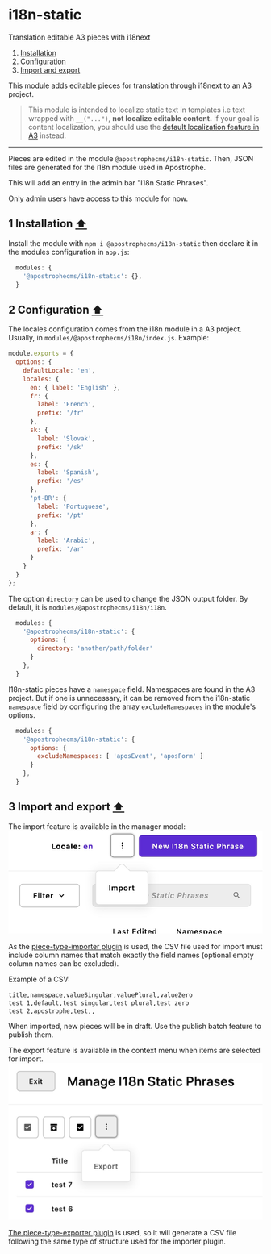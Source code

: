 <a id="contents"></a>

# i18n-static
Translation editable A3 pieces with i18next

1. [Installation](#1)<br>
2. [Configuration](#2)<br>
3. [Import and export](#3)<br>

This module adds editable pieces for translation through i18next to an A3 project.

> This module is intended to localize static text in templates i.e text wrapped with `__("...")`, **not localize editable content.** If your goal is content localization, you should use the [default localization feature in A3](https://v3.docs.apostrophecms.org/guide/localization/) instead.

---

Pieces are edited in the module `@apostrophecms/i18n-static`. Then, JSON files are generated for the i18n module used in Apostrophe.

This will add an entry in the admin bar "I18n Static Phrases".

Only admin users have access to this module for now.

<a id="1"></a>

## 1 Installation [&#x2B06;](#contents)

Install the module with `npm i @apostrophecms/i18n-static` then declare it in the modules configuration in `app.js`:

```js
  modules: {
    '@apostrophecms/i18n-static': {},
  }
```

<a id="2"></a>


## 2 Configuration [&#x2B06;](#contents)

The locales configuration comes from the i18n module in a A3 project. Usually, in `modules/@apostrophecms/i18n/index.js`. Example:

```js
module.exports = {
  options: {
    defaultLocale: 'en',
    locales: {
      en: { label: 'English' },
      fr: {
        label: 'French',
        prefix: '/fr'
      },
      sk: {
        label: 'Slovak',
        prefix: '/sk'
      },
      es: {
        label: 'Spanish',
        prefix: '/es'
      },
      'pt-BR': {
        label: 'Portuguese',
        prefix: '/pt'
      },
      ar: {
        label: 'Arabic',
        prefix: '/ar'
      }
    }
  }
};
```

The option `directory` can be used to change the JSON output folder. By default, it is `modules/@apostrophecms/i18n/i18n`.

```js
  modules: {
    '@apostrophecms/i18n-static': {
      options: {
        directory: 'another/path/folder'
      }
    },
  }
```

I18n-static pieces have a `namespace` field. Namespaces are found in the A3 project. But if one is unnecessary, it can be removed from the i18n-static `namespace` field by configuring the array `excludeNamespaces` in the module's options.

```js
  modules: {
    '@apostrophecms/i18n-static': {
      options: {
        excludeNamespaces: [ 'aposEvent', 'aposForm' ]
      }
    },
  }
```

<a id="3"></a>

## 3 Import and export [&#x2B06;](#contents)

The import feature is available in the manager modal: ![](import.jpg)

As the [piece-type-importer plugin](https://github.com/apostrophecms/piece-type-importer) is used, the CSV file used for import must include column names that match exactly the field names (optional empty column names can be excluded).

Example of a CSV:

```
title,namespace,valueSingular,valuePlural,valueZero
test 1,default,test singular,test plural,test zero
test 2,apostrophe,test,,
```

When imported, new pieces will be in draft. Use the publish batch feature to publish them.

The export feature is available in the context menu when items are selected for import. ![](export.jpg)

[The piece-type-exporter plugin](https://github.com/apostrophecms/piece-type-exporter) is used, so it will generate a CSV file following the same type of structure used for the importer plugin.